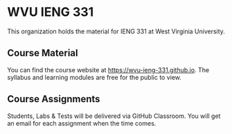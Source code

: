 # WVU IENG 331

This organization holds the material for IENG 331 at West Virginia University.

## Course Material

You can find the course website at <https://wvu-ieng-331.github.io>. The syllabus and learning modules are free for the public to view.

## Course Assignments

Students, Labs & Tests will be delivered via GitHub Classroom. You will get an email for each assignment when the time comes.
